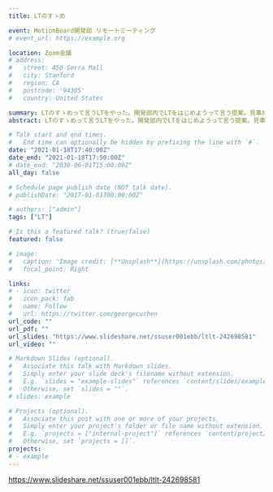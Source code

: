```yaml
---
title: LTのすゝめ

event: MotionBoard開発部 リモートミーティング
# event_url: https://example.org

location: Zoom会議
# address:
#   street: 450 Serra Mall
#   city: Stanford
#   region: CA
#   postcode: '94305'
#   country: United States

summary: LTのすゝめって言うLTをやった。開発部内でLTをはじめようって言う提案。見事成功。
abstract: LTのすゝめって言うLTをやった。開発部内でLTをはじめようって言う提案。見事成功。

# Talk start and end times.
#   End time can optionally be hidden by prefixing the line with `#`.
date: "2021-01-18T17:40:00Z"
date_end: "2021-01-18T17:50:00Z"
# date_end: "2030-06-01T15:00:00Z"
all_day: false

# Schedule page publish date (NOT talk date).
# publishDate: "2017-01-01T00:00:00Z"

# authors: ["admin"]
tags: ["LT"]

# Is this a featured talk? (true/false)
featured: false

# image:
#   caption: 'Image credit: [**Unsplash**](https://unsplash.com/photos/bzdhc5b3Bxs)'
#   focal_point: Right

links:
# - icon: twitter
#   icon_pack: fab
#   name: Follow
#   url: https://twitter.com/georgecushen
url_code: ""
url_pdf: ""
url_slides: "https://www.slideshare.net/ssuser001ebb/ltlt-242698581"
url_video: ""

# Markdown Slides (optional).
#   Associate this talk with Markdown slides.
#   Simply enter your slide deck's filename without extension.
#   E.g. `slides = "example-slides"` references `content/slides/example-slides.md`.
#   Otherwise, set `slides = ""`.
# slides: example

# Projects (optional).
#   Associate this post with one or more of your projects.
#   Simply enter your project's folder or file name without extension.
#   E.g. `projects = ["internal-project"]` references `content/project/deep-learning/index.md`.
#   Otherwise, set `projects = []`.
projects:
# - example
---
```

https://www.slideshare.net/ssuser001ebb/ltlt-242698581
<!-- 
{{% callout note %}}
Click on the **Slides** button above to view the built-in slides feature.
{{% /callout %}}

Slides can be added in a few ways:

- **Create** slides using Wowchemy's [*Slides*](https://wowchemy.com/docs/managing-content/#create-slides) feature and link using `slides` parameter in the front matter of the talk file
- **Upload** an existing slide deck to `static/` and link using `url_slides` parameter in the front matter of the talk file
- **Embed** your slides (e.g. Google Slides) or presentation video on this page using [shortcodes](https://wowchemy.com/docs/writing-markdown-latex/).

Further event details, including [page elements](https://wowchemy.com/docs/writing-markdown-latex/) such as image galleries, can be added to the body of this page. -->
